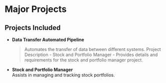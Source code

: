 # Major Projects

## Projects Included

- **Data Transfer Automated Pipeline**  
  > Automates the transfer of data between different systems.
  > Project Description - Stock and Portfolio Manager - Provides details and requirements for the stock and portfolio manager project.

- **Stock and Portfolio Manager**  
  Assists in managing and tracking stock portfolios.

